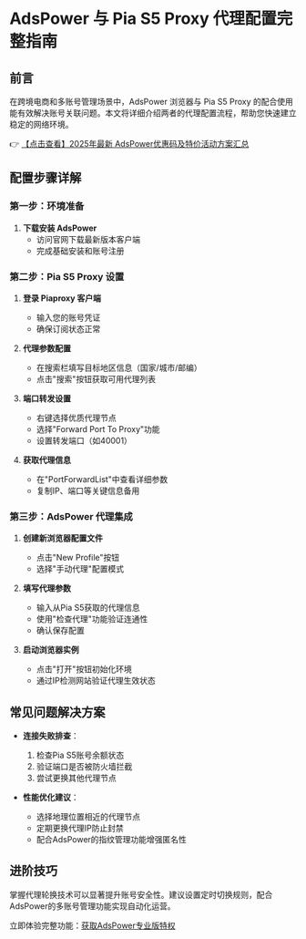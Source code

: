 # AdsPower 与 Pia S5 Proxy 代理配置完整指南

## 前言
在跨境电商和多账号管理场景中，AdsPower 浏览器与 Pia S5 Proxy 的配合使用能有效解决账号关联问题。本文将详细介绍两者的代理配置流程，帮助您快速建立稳定的网络环境。

👉 [【点击查看】2025年最新 AdsPower优惠码及特价活动方案汇总](https://bit.ly/adspower_free)

## 配置步骤详解

### 第一步：环境准备
1. **下载安装 AdsPower**
   - 访问官网下载最新版本客户端
   - 完成基础安装和账号注册

### 第二步：Pia S5 Proxy 设置
1. **登录 Piaproxy 客户端**
   - 输入您的账号凭证
   - 确保订阅状态正常

2. **代理参数配置**
   - 在搜索栏填写目标地区信息（国家/城市/邮编）
   - 点击"搜索"按钮获取可用代理列表

3. **端口转发设置**
   - 右键选择优质代理节点
   - 选择"Forward Port To Proxy"功能
   - 设置转发端口（如40001）

4. **获取代理信息**
   - 在"PortForwardList"中查看详细参数
   - 复制IP、端口等关键信息备用

### 第三步：AdsPower 代理集成
1. **创建新浏览器配置文件**
   - 点击"New Profile"按钮
   - 选择"手动代理"配置模式

2. **填写代理参数**
   - 输入从Pia S5获取的代理信息
   - 使用"检查代理"功能验证连通性
   - 确认保存配置

3. **启动浏览器实例**
   - 点击"打开"按钮初始化环境
   - 通过IP检测网站验证代理生效状态

## 常见问题解决方案
- **连接失败排查**：
  1. 检查Pia S5账号余额状态
  2. 验证端口是否被防火墙拦截
  3. 尝试更换其他代理节点

- **性能优化建议**：
  - 选择地理位置相近的代理节点
  - 定期更换代理IP防止封禁
  - 配合AdsPower的指纹管理功能增强匿名性

## 进阶技巧
掌握代理轮换技术可以显著提升账号安全性。建议设置定时切换规则，配合AdsPower的多账号管理功能实现自动化运营。

立即体验完整功能：[获取AdsPower专业版特权](https://bit.ly/adspower_free)